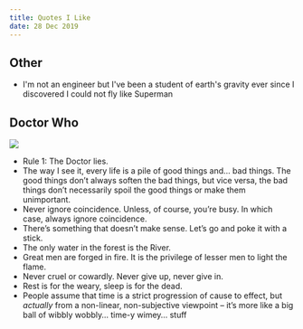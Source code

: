 ```yaml
---
title: Quotes I Like
date: 28 Dec 2019
---
```


## Other

- I'm not an engineer but I've been a student of earth's gravity ever since I discovered I could not fly like Superman

## Doctor Who

![](https://media.giphy.com/media/WjAkQjz7h9ESA/giphy.gif)

- Rule 1: The Doctor lies.
- The way I see it, every life is a pile of good things and… bad things. The good things don’t always soften the bad things, but vice versa, the bad things don’t necessarily spoil the good things or make them unimportant.
- Never ignore coincidence. Unless, of course, you’re busy. In which case, always ignore coincidence.
- There’s something that doesn’t make sense. Let’s go and poke it with a stick.
- The only water in the forest is the River.
- Great men are forged in fire. It is the privilege of lesser men to light the flame.
- Never cruel or cowardly. Never give up, never give in.
- Rest is for the weary, sleep is for the dead.
- People assume that time is a strict progression of cause to effect, but *actually* from a non-linear, non-subjective viewpoint – it’s more like a big ball of wibbly wobbly… time-y wimey… stuff
